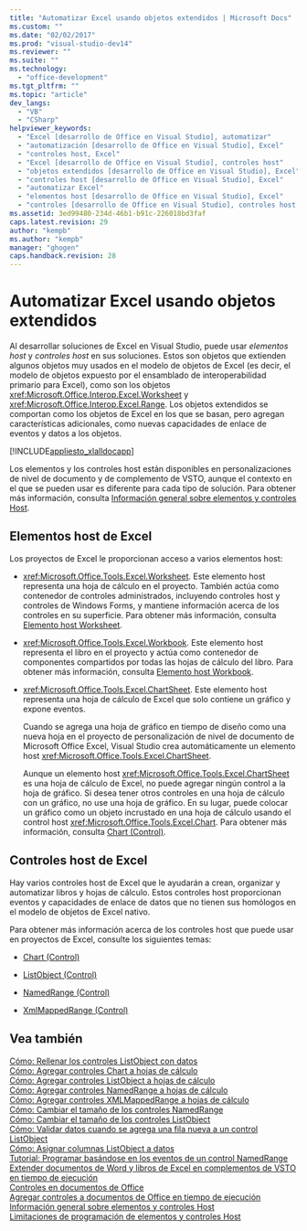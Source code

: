 ```yaml
---
title: "Automatizar Excel usando objetos extendidos | Microsoft Docs"
ms.custom: ""
ms.date: "02/02/2017"
ms.prod: "visual-studio-dev14"
ms.reviewer: ""
ms.suite: ""
ms.technology: 
  - "office-development"
ms.tgt_pltfrm: ""
ms.topic: "article"
dev_langs: 
  - "VB"
  - "CSharp"
helpviewer_keywords: 
  - "Excel [desarrollo de Office en Visual Studio], automatizar"
  - "automatización [desarrollo de Office en Visual Studio], Excel"
  - "controles host, Excel"
  - "Excel [desarrollo de Office en Visual Studio], controles host"
  - "objetos extendidos [desarrollo de Office en Visual Studio], Excel"
  - "controles host [desarrollo de Office en Visual Studio], Excel"
  - "automatizar Excel"
  - "elementos host [desarrollo de Office en Visual Studio], Excel"
  - "controles [desarrollo de Office en Visual Studio], controles host de Excel"
ms.assetid: 3ed99480-234d-46b1-b91c-226018bd3faf
caps.latest.revision: 29
author: "kempb"
ms.author: "kempb"
manager: "ghogen"
caps.handback.revision: 28
---
```

# Automatizar Excel usando objetos extendidos
  Al desarrollar soluciones de Excel en Visual Studio, puede usar *elementos host* y *controles host* en sus soluciones. Estos son objetos que extienden algunos objetos muy usados en el modelo de objetos de Excel \(es decir, el modelo de objetos expuesto por el ensamblado de interoperabilidad primario para Excel\), como son los objetos <xref:Microsoft.Office.Interop.Excel.Worksheet> y <xref:Microsoft.Office.Interop.Excel.Range>. Los objetos extendidos se comportan como los objetos de Excel en los que se basan, pero agregan características adicionales, como nuevas capacidades de enlace de eventos y datos a los objetos.  
  
 [!INCLUDE[appliesto_xlalldocapp](../vsto/includes/appliesto-xlalldocapp-md.md)]  
  
 Los elementos y los controles host están disponibles en personalizaciones de nivel de documento y de complemento de VSTO, aunque el contexto en el que se pueden usar es diferente para cada tipo de solución. Para obtener más información, consulta [Información general sobre elementos y controles Host](../vsto/host-items-and-host-controls-overview.md).  
  
## Elementos host de Excel  
 Los proyectos de Excel le proporcionan acceso a varios elementos host:  
  
-   <xref:Microsoft.Office.Tools.Excel.Worksheet>. Este elemento host representa una hoja de cálculo en el proyecto. También actúa como contenedor de controles administrados, incluyendo controles host y controles de Windows Forms, y mantiene información acerca de los controles en su superficie. Para obtener más información, consulta [Elemento host Worksheet](../vsto/worksheet-host-item.md).  
  
-   <xref:Microsoft.Office.Tools.Excel.Workbook>. Este elemento host representa el libro en el proyecto y actúa como contenedor de componentes compartidos por todas las hojas de cálculo del libro. Para obtener más información, consulta [Elemento host Workbook](../vsto/workbook-host-item.md).  
  
-   <xref:Microsoft.Office.Tools.Excel.ChartSheet>. Este elemento host representa una hoja de cálculo de Excel que solo contiene un gráfico y expone eventos.  
  
     Cuando se agrega una hoja de gráfico en tiempo de diseño como una nueva hoja en el proyecto de personalización de nivel de documento de Microsoft Office Excel, Visual Studio crea automáticamente un elemento host <xref:Microsoft.Office.Tools.Excel.ChartSheet>.  
  
     Aunque un elemento host <xref:Microsoft.Office.Tools.Excel.ChartSheet> es una hoja de cálculo de Excel, no puede agregar ningún control a la hoja de gráfico. Si desea tener otros controles en una hoja de cálculo con un gráfico, no use una hoja de gráfico. En su lugar, puede colocar un gráfico como un objeto incrustado en una hoja de cálculo usando el control host <xref:Microsoft.Office.Tools.Excel.Chart>. Para obtener más información, consulta [Chart &#40;Control&#41;](../vsto/chart-control.md).  
  
## Controles host de Excel  
 Hay varios controles host de Excel que le ayudarán a crean, organizar y automatizar libros y hojas de cálculo. Estos controles host proporcionan eventos y capacidades de enlace de datos que no tienen sus homólogos en el modelo de objetos de Excel nativo.  
  
 Para obtener más información acerca de los controles host que puede usar en proyectos de Excel, consulte los siguientes temas:  
  
-   [Chart &#40;Control&#41;](../vsto/chart-control.md)  
  
-   [ListObject &#40;Control&#41;](../vsto/listobject-control.md)  
  
-   [NamedRange &#40;Control&#41;](../vsto/namedrange-control.md)  
  
-   [XmlMappedRange &#40;Control&#41;](../vsto/xmlmappedrange-control.md)  
  
## Vea también  
 [Cómo: Rellenar los controles ListObject con datos](../vsto/how-to-fill-listobject-controls-with-data.md)   
 [Cómo: Agregar controles Chart a hojas de cálculo](../vsto/how-to-add-chart-controls-to-worksheets.md)   
 [Cómo: Agregar controles ListObject a hojas de cálculo](../vsto/how-to-add-listobject-controls-to-worksheets.md)   
 [Cómo: Agregar controles NamedRange a hojas de cálculo](../vsto/how-to-add-namedrange-controls-to-worksheets.md)   
 [Cómo: Agregar controles XMLMappedRange a hojas de cálculo](../vsto/how-to-add-xmlmappedrange-controls-to-worksheets.md)   
 [Cómo: Cambiar el tamaño de los controles NamedRange](../vsto/how-to-resize-namedrange-controls.md)   
 [Cómo: Cambiar el tamaño de los controles ListObject](../vsto/how-to-resize-listobject-controls.md)   
 [Cómo: Validar datos cuando se agrega una fila nueva a un control ListObject](../vsto/how-to-validate-data-when-a-new-row-is-added-to-a-listobject-control.md)   
 [Cómo: Asignar columnas ListObject a datos](../vsto/how-to-map-listobject-columns-to-data.md)   
 [Tutorial: Programar basándose en los eventos de un control NamedRange](../vsto/walkthrough-programming-against-events-of-a-namedrange-control.md)   
 [Extender documentos de Word y libros de Excel en complementos de VSTO en tiempo de ejecución](../vsto/extending-word-documents-and-excel-workbooks-in-vsto-add-ins-at-run-time.md)   
 [Controles en documentos de Office](../vsto/controls-on-office-documents.md)   
 [Agregar controles a documentos de Office en tiempo de ejecución](../vsto/adding-controls-to-office-documents-at-run-time.md)   
 [Información general sobre elementos y controles Host](../vsto/host-items-and-host-controls-overview.md)   
 [Limitaciones de programación de elementos y controles Host](../vsto/programmatic-limitations-of-host-items-and-host-controls.md)  
  
  